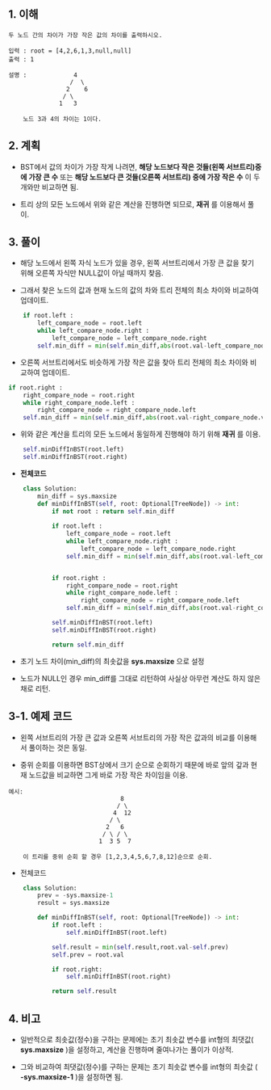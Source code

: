 ## 1. 이해 
    두 노드 간의 차이가 가장 작은 값의 차이를 출력하시오.

    입력 : root = [4,2,6,1,3,null,null]
    출력 : 1

    설명 :             4
                     /  \
                    2    6
                   / \
                  1   3
    
        노드 3과 4의 차이는 1이다. 

## 2. 계획
* BST에서 값의 차이가 가장 작게 나려면, __해당 노드보다 작은 것들(왼쪽 서브트리)중에 가장 큰 수__ 또는 __해당 노드보다 큰 것들(오른쪽 서브트리) 중에 가장 작은 수__ 이 두 개와만 비교하면 됨.

* 트리 상의 모든 노드에서 위와 같은 계산을 진행하면 되므로, __재귀__ 를 이용해서 풀이.

## 3. 풀이
* 해당 노드에서 왼쪽 자식 노드가 있을 경우, 왼쪽 서브트리에서 가장 큰 값을 찾기 위해 오른쪽 자식만 NULL값이 아닐 때까지 찾음.

* 그래서 찾은 노드의 값과 현재 노드의 값의 차와 트리 전체의 최소 차이와 비교하여 업데이트.

```python
    if root.left :
        left_compare_node = root.left
        while left_compare_node.right :
            left_compare_node = left_compare_node.right
        self.min_diff = min(self.min_diff,abs(root.val-left_compare_node.val))

```

* 오른쪽 서브트리에서도 비슷하게 가장 작은 값을 찾아 트리 전체의 최소 차이와 비교하여 업데이트.

```python
if root.right :
    right_compare_node = root.right
    while right_compare_node.left :
        right_compare_node = right_compare_node.left
    self.min_diff = min(self.min_diff,abs(root.val-right_compare_node.val))
```

* 위와 같은 계산을 트리의 모든 노드에서 동일하게 진행해야 하기 위해 __재귀__ 를 이용.
```python
    self.minDiffInBST(root.left)
    self.minDiffInBST(root.right)
```

* __전체코드__  
```python
    class Solution:
        min_diff = sys.maxsize
        def minDiffInBST(self, root: Optional[TreeNode]) -> int:
            if not root : return self.min_diff
            
            if root.left :
                left_compare_node = root.left
                while left_compare_node.right :
                    left_compare_node = left_compare_node.right
                self.min_diff = min(self.min_diff,abs(root.val-left_compare_node.val))


            if root.right :
                right_compare_node = root.right
                while right_compare_node.left :
                    right_compare_node = right_compare_node.left
                self.min_diff = min(self.min_diff,abs(root.val-right_compare_node.val))

            self.minDiffInBST(root.left)
            self.minDiffInBST(root.right)

            return self.min_diff
```

* 초기 노드 차이(min_diff)의 최솟값을 __sys.maxsize__ 으로 설정

* 노드가 NULL인 경우 min_diff를 그대로 리턴하여 사실상 아무런 계산도 하지 않은 채로 리턴.

## 3-1. 예제 코드
* 왼쪽 서브트리의 가장 큰 값과 오른쪽 서브트리의 가장 작은 값과의 비교를 이용해서 풀이하는 것은 동일.

* 중위 순회를 이용하면 BST상에서 크기 순으로 순회하기 때문에 바로 앞의 갚과 현재 노드값을 비교하면 그게 바로 가장 작은 차이임을 이용.

``` 
예시:
                               8
                              / \
                             4  12
                            / \
                           2   6
                          / \ / \
                         1  3 5  7
    
    이 트리를 중위 순회 할 경우 [1,2,3,4,5,6,7,8,12]순으로 순회.
```

* 전체코드
```python
    class Solution:
        prev = -sys.maxsize-1
        result = sys.maxsize

        def minDiffInBST(self, root: Optional[TreeNode]) -> int:
            if root.left :
                self.minDiffInBST(root.left)

            self.result = min(self.result,root.val-self.prev)
            self.prev = root.val

            if root.right:
                self.minDiffInBST(root.right)

            return self.result
```

## 4. 비고
* 일반적으로 최솟값(정수)을 구하는 문제에는 초기 최솟값 변수를 int형의 최댓값( __sys.maxsize__ )을 설정하고, 계산을 진행하며 줄여나가는 풀이가 이상적.

* 그와 비교하여 최댓값(정수)를 구하는 문제는 초기 최솟값 변수를 int형의 최솟값 ( __-sys.maxsize-1__ )을 설정하면 됨.

